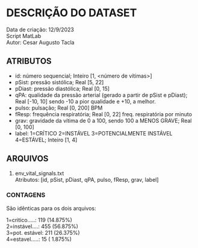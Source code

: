 # DESCRIÇÃO DO DATASET
Data de criação: 12/9/2023  
Script MatLab  
Autor: Cesar Augusto Tacla  

## ATRIBUTOS
- id: número sequencial; Inteiro [1, <número de vítimas>]
- pSist: pressão sistólica; Real [5, 22]
- pDiast: pressão diastólica; Real [0, 15]
- qPA: qualidade da pressão arterial (gerado a partir de pSist e pDiast); Real [-10, 10] sendo -10 a pior qualidade e +10, a melhor.
- pulso: pulsação; Real [0, 200] BPM
- fResp: frequência respiratória; Real [0, 22] freq. respiratória por minuto
- grav: gravidade da vítima de 0 a 100, sendo 100 a MENOS GRAVE; Real [0, 100]
- label: 1=CRÍTICO 2=INSTÁVEL 3=POTENCIALMENTE INSTÁVEL 4=ESTÁVEL; Inteiro [1, 4]

## ARQUIVOS 
1) env_vital_signals.txt  
   Atributos: [id, pSist, pDiast, qPA, pulso, fResp, grav, label]


### CONTAGENS
São idênticas para os dois arquivos:  

1=critico.....: 119 (14.875%)  
2=instável....: 455 (56.875%)  
3=pot. estável: 211 (26.375%)  
4=estavel.....: 15  ( 1.875%)  
